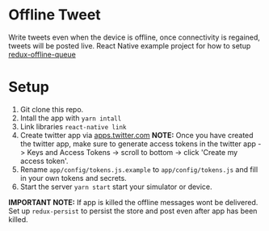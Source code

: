 # Offline Tweet
Write tweets even when the device is offline, once connectivity is regained, tweets will be posted live. React Native example project for how to setup [redux-offline-queue](https://github.com/InspireNL/redux-offline-queue)

# Setup
1. Git clone this repo.
2. Intall the app with `yarn intall`
3. Link libraries `react-native link`
4. Create twitter app via [apps.twitter.com](https://apps.twitter.com) **NOTE:** Once you have created the twitter app, make sure to generate access tokens in the twitter app -> Keys and Access Tokens -> scroll to bottom -> click 'Create my access token'.
5. Rename `app/config/tokens.js.example` to `app/config/tokens.js` and fill in your own tokens and secrets.
6. Start the server `yarn start` start your simulator or device.

**IMPORTANT NOTE:** If app is killed the offline messages wont be delivered. Set up `redux-persist` to persist the store and post even after app has been killed.
